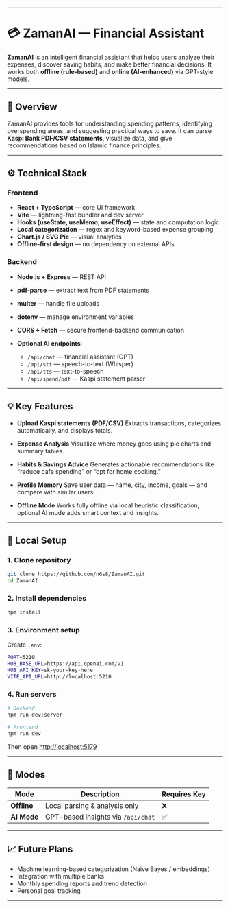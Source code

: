 
---

# 💳 ZamanAI — Financial Assistant

**ZamanAI** is an intelligent financial assistant that helps users analyze their expenses, discover saving habits, and make better financial decisions.
It works both **offline (rule-based)** and **online (AI-enhanced)** via GPT-style models.

---

## 🧠 Overview

ZamanAI provides tools for understanding spending patterns, identifying overspending areas, and suggesting practical ways to save.
It can parse **Kaspi Bank PDF/CSV statements**, visualize data, and give recommendations based on Islamic finance principles.

---

## ⚙️ Technical Stack

### Frontend

* **React + TypeScript** — core UI framework
* **Vite** — lightning-fast bundler and dev server
* **Hooks (useState, useMemo, useEffect)** — state and computation logic
* **Local categorization** — regex and keyword-based expense grouping
* **Chart.js / SVG Pie** — visual analytics
* **Offline-first design** — no dependency on external APIs

### Backend

* **Node.js + Express** — REST API
* **pdf-parse** — extract text from PDF statements
* **multer** — handle file uploads
* **dotenv** — manage environment variables
* **CORS + Fetch** — secure frontend-backend communication
* **Optional AI endpoints**:

  * `/api/chat` — financial assistant (GPT)
  * `/api/stt` — speech-to-text (Whisper)
  * `/api/tts` — text-to-speech
  * `/api/spend/pdf` — Kaspi statement parser

---

## 💡 Key Features

* **Upload Kaspi statements (PDF/CSV)**
  Extracts transactions, categorizes automatically, and displays totals.

* **Expense Analysis**
  Visualize where money goes using pie charts and summary tables.

* **Habits & Savings Advice**
  Generates actionable recommendations like “reduce cafe spending” or “opt for home cooking.”

* **Profile Memory**
  Save user data — name, city, income, goals — and compare with similar users.

* **Offline Mode**
  Works fully offline via local heuristic classification; optional AI mode adds smart context and insights.

---

## 🚀 Local Setup

### 1. Clone repository

```bash
git clone https://github.com/n6s8/ZamanAI.git
cd ZamanAI
```

### 2. Install dependencies

```bash
npm install
```

### 3. Environment setup

Create `.env`:

```bash
PORT=5210
HUB_BASE_URL=https://api.openai.com/v1
HUB_API_KEY=sk-your-key-here
VITE_API_URL=http://localhost:5210
```

### 4. Run servers

```bash
# Backend
npm run dev:server

# Frontend
npm run dev
```

Then open [http://localhost:5179](http://localhost:5179)

---

## 🧩 Modes

| Mode        | Description                        | Requires Key |
| ----------- | ---------------------------------- | ------------ |
| **Offline** | Local parsing & analysis only      | ❌            |
| **AI Mode** | GPT-based insights via `/api/chat` | ✅            |

---

## 📈 Future Plans

* Machine learning-based categorization (Naïve Bayes / embeddings)
* Integration with multiple banks
* Monthly spending reports and trend detection
* Personal goal tracking

---
